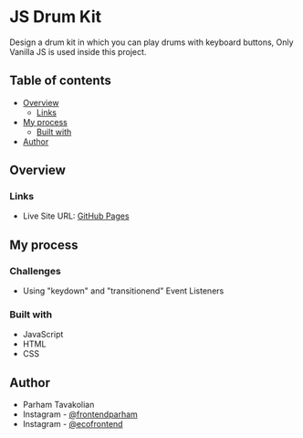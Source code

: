 # JS Drum Kit
Design a drum kit in which you can play drums with keyboard buttons, Only Vanilla JS is used inside this project.

## Table of contents

- [Overview](#overview)
  - [Links](#links)
- [My process](#my-process)
  - [Built with](#built-with)
- [Author](#author)

## Overview

### Links

- Live Site URL: [GitHub Pages](https://frontendparham.github.io/JavaScript-Drum-Kit/)

## My process

### Challenges
- Using "keydown" and "transitionend" Event Listeners

### Built with

- JavaScript
- HTML
- CSS

## Author

- Parham Tavakolian
- Instagram - [@frontendparham](https://www.instagram.com/frontendparham)
- Instagram - [@ecofrontend](https://www.instagram.com/ecofrontend)
